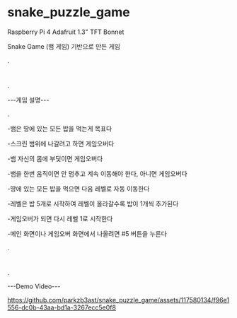 # snake_puzzle_game

Raspberry Pi 4 Adafruit 1.3" TFT Bonnet

Snake Game (뱀 게임) 기반으로 만든 게임

.    
#
.

---게임 설명---

.

-뱀은 땅에 있는 모든 밥을 먹는게 목표다

-스크린 범위에 나갈려고 하면 게임오버다

-뱀 자신의 몸에 부딫이면 게임오버다

-뱀을 한번 움직이면 안 멈추고 계속 이동해야 한다, 아니면 게임오버다

-땅에 있는 모든 밥을 먹으면 다음 레벨로 자동 이동한다

-레벨은 밥 5개로 시작하여 레벨이 올라갈수록 밥이 1개씩 추가된다

-게임오버가 되면 다시 레벨 1로 시작한다

-메인 화면이나 게임오버 화면에서 나올려면 #5 버튼을 누른다

.
#
.

---Demo Video---


https://github.com/parkzb3ast/snake_puzzle_game/assets/117580134/f96e1556-dc0b-43aa-bd1a-3267ecc5e0f8

